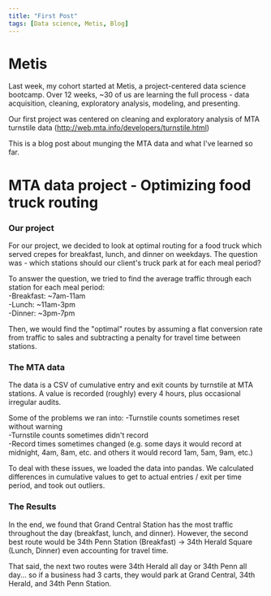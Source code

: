 ```yaml
---
title: "First Post"
tags: [Data science, Metis, Blog]
---
```

  
# Metis  
  
Last week, my cohort started at Metis, a project-centered data science bootcamp. Over 12 weeks, ~30 of us are learning the full process - data acquisition, cleaning, exploratory analysis, modeling, and presenting.  
  
Our first project was centered on cleaning and exploratory analysis of MTA turnstile data (http://web.mta.info/developers/turnstile.html)

This is a blog post about munging the MTA data and what I've learned so far.

# MTA data project - Optimizing food truck routing

### Our project
For our project, we decided to look at optimal routing for a food truck which served crepes for breakfast, lunch, and dinner on weekdays. The question was - which stations should our client's truck park at for each meal period?

To answer the question, we tried to find the average traffic through each station for each meal period:  
-Breakfast: ~7am-11am  
-Lunch: ~11am-3pm  
-Dinner: ~3pm-7pm  

Then, we would find the "optimal" routes by assuming a flat conversion rate from traffic to sales and subtracting a penalty for travel time between stations.

### The MTA data
The data is a CSV of cumulative entry and exit counts by turnstile at MTA stations. A value is recorded (roughly) every 4 hours, plus occasional irregular audits. 

Some of the problems we ran into:
-Turnstile counts sometimes reset without warning  
-Turnstile counts sometimes didn't record  
-Record times sometimes changed (e.g. some days it would record at midnight, 4am, 8am, etc. and others it would record 1am, 5am, 9am, etc.)  

To deal with these issues, we loaded the data into pandas. We calculated differences in cumulative values to get to actual entries / exit per time period, and took out outliers.

### The Results
In the end, we found that Grand Central Station has the most traffic throughout the day (breakfast, lunch, and dinner). However, the second best route would be 34th Penn Station (Breakfast) -> 34th Herald Square (Lunch, Dinner) even accounting for travel time.  

That said, the next two routes were 34th Herald all day or 34th Penn all day... so if a business had 3 carts, they would park at Grand Central, 34th Herald, and 34th Penn Station.

